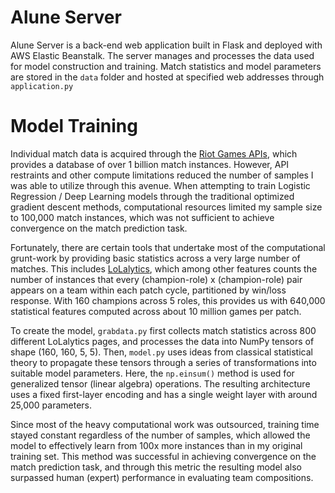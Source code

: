 # Alune Server
Alune Server is a back-end web application built in Flask and deployed with AWS Elastic Beanstalk. The server manages and processes the data used for model construction and training. Match statistics and model parameters are stored in the `data` folder and hosted at specified web addresses through `application.py`

# Model Training
Individual match data is acquired through the [Riot Games APIs](https://developer.riotgames.com/), which provides a database of over 1 billion match instances. However, API restraints and other compute limitations reduced the number of samples I was able to utilize through this avenue. When attempting to train Logistic Regression / Deep Learning models through the traditional optimized gradient descent methods, computational resources limited my sample size to 100,000 match instances, which was not sufficient to achieve convergence on the match prediction task.

Fortunately, there are certain tools that undertake most of the computational grunt-work by providing basic statistics across a very large number of matches. This includes [LoLalytics](https://lolalytics.com/), which among other features counts the number of instances that every (champion-role) x (champion-role) pair appears on a team within each patch cycle, partitioned by win/loss response. With 160 champions across 5 roles, this provides us with 640,000 statistical features computed across about 10 million games per patch.

To create the model, `grabdata.py` first collects match statistics across 800 different LoLalytics pages, and processes the data into NumPy tensors of shape (160, 160, 5, 5). Then, `model.py` uses ideas from classical statistical theory to propagate these tensors through a series of transformations into suitable model parameters. Here, the `np.einsum()` method is used for generalized tensor (linear algebra) operations. The resulting architecture uses a fixed first-layer encoding and has a single weight layer with around 25,000 parameters.

Since most of the heavy computational work was outsourced, training time stayed constant regardless of the number of samples, which allowed the model to effectively learn from 100x more instances than in my original training set. This method was successful in achieving convergence on the match prediction task, and through this metric the resulting model also surpassed human (expert) performance in evaluating team compositions.



